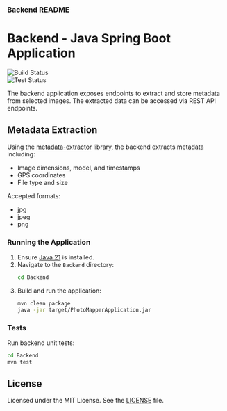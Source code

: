 ### **Backend README**

# Backend - Java Spring Boot Application
![Build Status](https://github.com/username/PhotoMapper/workflows/Backend%20Build%20Status/badge.svg)  
![Test Status](https://github.com/username/PhotoMapper/workflows/Backend%20Test%20Status/badge.svg)

The backend application exposes endpoints to extract and store metadata from selected images. The extracted data can be accessed via REST API endpoints.

## Metadata Extraction
Using the [metadata-extractor](https://github.com/drewnoakes/metadata-extractor) library, the backend extracts metadata including:
- Image dimensions, model, and timestamps
- GPS coordinates
- File type and size

Accepted formats:
- jpg
- jpeg
- png

### Running the Application

1. Ensure [Java 21](https://www.oracle.com/java/technologies/javase/jdk21-archive-downloads.html) is installed.
2. Navigate to the `Backend` directory:
   ```bash
   cd Backend
   ```
3. Build and run the application:
   ```bash
   mvn clean package
   java -jar target/PhotoMapperApplication.jar
   ```

### Tests
Run backend unit tests:
```bash
cd Backend
mvn test
```

## License
Licensed under the MIT License. See the [LICENSE](../LICENSE) file.